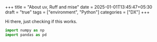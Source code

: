 +++
title = "About uv, Ruff and mise"
date = 2025-01-01T13:45:47+05:30
draft = "true"
tags = ["environment", "Python"]
categories = ["DX"]
+++

Hi there, just checking if this works.

```python
import numpy as np
import pandas as pd
```
